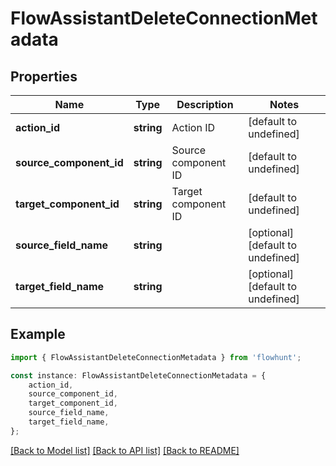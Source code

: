 # FlowAssistantDeleteConnectionMetadata


## Properties

Name | Type | Description | Notes
------------ | ------------- | ------------- | -------------
**action_id** | **string** | Action ID | [default to undefined]
**source_component_id** | **string** | Source component ID | [default to undefined]
**target_component_id** | **string** | Target component ID | [default to undefined]
**source_field_name** | **string** |  | [optional] [default to undefined]
**target_field_name** | **string** |  | [optional] [default to undefined]

## Example

```typescript
import { FlowAssistantDeleteConnectionMetadata } from 'flowhunt';

const instance: FlowAssistantDeleteConnectionMetadata = {
    action_id,
    source_component_id,
    target_component_id,
    source_field_name,
    target_field_name,
};
```

[[Back to Model list]](../README.md#documentation-for-models) [[Back to API list]](../README.md#documentation-for-api-endpoints) [[Back to README]](../README.md)
